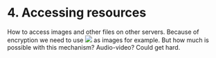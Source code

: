 # 4. Accessing resources

How to access images and other files on other servers. Because of encryption we need to use <img src="data:image/png;base64,iVBORw0KGgoAAAANSUhEUgAAADIA..."> as images for example. But how much is possible with this mechanism? Audio-video? Could get hard.
